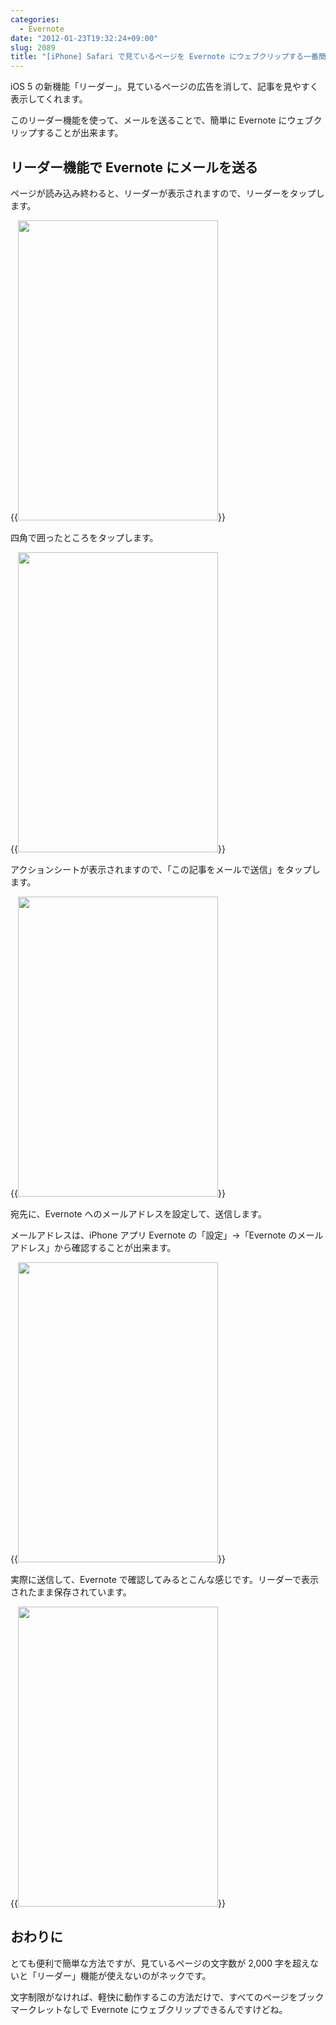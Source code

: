 ```yaml
---
categories:
  - Evernote
date: "2012-01-23T19:32:24+09:00"
slug: 2089
title: "[iPhone] Safari で見ているページを Evernote にウェブクリップする一番簡単な方法"
---
```


iOS 5 の新機能「リーダー」。見ているページの広告を消して、記事を見やすく表示してくれます。

このリーダー機能を使って、メールを送ることで、簡単に Evernote にウェブクリップすることが出来ます。

## リーダー機能で Evernote にメールを送る

ページが読み込み終わると、リーダーが表示されますので、リーダーをタップします。

{{<img alt="" src="/images/2012/01/2089_1.png" width="320" height="480">}}

四角で囲ったところをタップします。

{{<img alt="" src="/images/2012/01/2089_2.png" width="320" height="480">}}

アクションシートが表示されますので、「この記事をメールで送信」をタップします。

{{<img alt="" src="/images/2012/01/2089_3.png" width="320" height="480">}}

宛先に、Evernote へのメールアドレスを設定して、送信します。

メールアドレスは、iPhone アプリ Evernote の「設定」→「Evernote のメールアドレス」から確認することが出来ます。

{{<img alt="" src="/images/2012/01/2089_4.png" width="320" height="480">}}

実際に送信して、Evernote で確認してみるとこんな感じです。リーダーで表示されたまま保存されています。

{{<img alt="" src="/images/2012/01/2089_5.png" width="320" height="480">}}

## おわりに

とても便利で簡単な方法ですが、見ているページの文字数が 2,000 字を超えないと「リーダー」機能が使えないのがネックです。

文字制限がなければ、軽快に動作するこの方法だけで、すべてのページをブックマークレットなしで Evernote にウェブクリップできるんですけどね。
